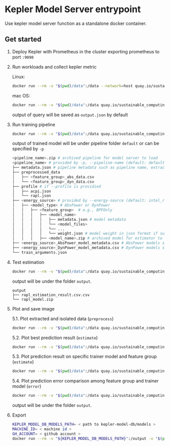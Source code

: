 # Kepler Model Server entrypoint

Use kepler model server function as a standalone docker container.

## Get started

1. Deploy Kepler with Prometheus in the cluster exporting prometheus to port `:9090`

2. Run workloads and collect kepler metric

    Linux:

    ```bash
    docker run --rm -v "$(pwd)/data":/data --network=host quay.io/sustainable_computing_io/kepler_model_server:v0.7 query
    ```

    mac OS:

    ```bash
    docker run --rm -v "$(pwd)/data":/data quay.io/sustainable_computing_io/kepler_model_server:v0.7 query -s http://host.docker.internal:9090
    ```

    output of query will be saved as `output.json` by default

3. Run training pipeline

    ```bash
    docker run --rm -v "$(pwd)/data":/data quay.io/sustainable_computing_io/kepler_model_server:v0.7 train -i output_kepler_query
    ```

    output of trained model will be under pipeline folder `default` or can be specified by `-p`

    ```bash
    <pipeline_name>.zip # archived pipeline for model server to load
    <pipeline_name> # provided by -p, --pipeline-name (default: default)
    ├── metadata.json # pipeline metadata such as pipeline name, extractor, isolator, trainer list
    ├── preprocessed_data 
    │   ├── <feature_group>_abs_data.csv
    │   └── <feature_group>_dyn_data.csv
    ├── profile # if --profile is providied
    │   ├── acpi.json
    │   └── rapl.json
    ├── <energy_source> # provided by --energy-source (default: intel_rapl)
    │   ├── <model_type> # AbsPower or DynPower
    │   │   ├── <feature_group>  # e.g., BPFOnly
    │   │   │   ├── <model_name>
    │   │   │   │   ├── metadata.json # model metadata
    │   │   │   │   └── <model_files> 
    │   │   │   │   └── ...
    │   │   │   │   └── weight.json # model weight in json format if support for kepler to load
    │   │   │   ├── <model_name>.zip # archived model for estimator to load
    ├── <energy_source>_AbsPower_model_metadata.csv # AbsPower models summary
    ├── <energy_source>_DynPower_model_metadata.csv # DynPower models summary
    └── train_arguments.json
    ```

4. Test estimation

    ```bash
    docker run --rm -v "$(pwd)/data":/data quay.io/sustainable_computing_io/kepler_model_server:v0.7 estimate -i output_kepler_query
    ```

    output will be under the folder `output`.

    ```
    output
    ├── rapl_estimation_result.csv.csv
    └── rapl_model.zip
    ```

5. Plot and save image 
  
   5.1. Plot extracted and isolated data (`preprocess`)

      ```bash
      docker run --rm -v "$(pwd)/data":/data quay.io/sustainable_computing_io/kepler_model_server:v0.7 plot --target-data preprocess
      ```

   5.2. Plot best prediction result (`estimate`)

      ```bash
      docker run --rm -v "$(pwd)/data":/data quay.io/sustainable_computing_io/kepler_model_server:v0.7 plot --target-data estimate -i output_kepler_query
      ```

   5.3. Plot prediction result on specific trainer model and feature group (`estimate`)

      ```bash
      docker run --rm -v "$(pwd)/data":/data quay.io/sustainable_computing_io/kepler_model_server:v0.7 plot --target-data estimate -i output_kepler_query --model-name GradientBoostingRegressorTrainer_0 --feature-group BPFOnly
      ```

   5.4. Plot prediction error comparison among feature group and trainer model (`error`)

    ```bash
    docker run --rm -v "$(pwd)/data":/data quay.io/sustainable_computing_io/kepler_model_server:v0.7 plot --target-data error -i output_kepler_query
    ```

    output will be under the folder `output`.

5. Export

    ```bash
    KEPLER_MODEL_DB_MODELS_PATH= < path to kepler-model-db/models >
    MACHINE_ID= < machine id >
    GH_ACCOUNT= < github account >
    docker run --rm -v "${KEPLER_MODEL_DB_MODELS_PATH}":/output -v "$(pwd)/data":/data quay.io/sustainable_computing_io/kepler_model_server:v0.7 export $MACHINE_ID /output $GH_ACCOUNT
    ```

